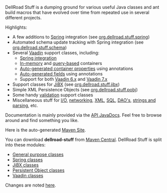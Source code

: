 DellRoad Stuff is a dumping ground for various useful Java classes and ant build macros that have evolved over time from repeated use in several different projects.

Highlights:
  * A few additions to [Spring](http://www.springframework.org/) integration (see [org.dellroad.stuff.spring](http://archiecobbs.github.io/dellroad-stuff/site/apidocs/index.html?org/dellroad/stuff/spring/package-summary.html))
  * Automated schema update tracking with Spring integration (see [org.dellroad.stuff.schema](http://archiecobbs.github.io/dellroad-stuff/site/apidocs/index.html?org/dellroad/stuff/schema/package-summary.html))
  * Several [Vaadin](http://vaadin.com) support classes, including:
    * [Spring integration](http://archiecobbs.github.io/dellroad-stuff/site/apidocs/index.html?org/dellroad/stuff/vaadin7/SpringVaadinServlet.html)
    * [In-memory](http://archiecobbs.github.io/dellroad-stuff/site/apidocs/index.html?org/dellroad/stuff/vaadin7/AbstractSimpleContainer.html) and [query-based](http://archiecobbs.github.io/dellroad-stuff/site/apidocs/index.html?org/dellroad/stuff/vaadin7/AbstractQueryContainer.html) containers
    * [Auto-generated container properties](http://archiecobbs.github.io/dellroad-stuff/site/apidocs/index.html?org/dellroad/stuff/vaadin7/ProvidesProperty.html) using annotations
    * [Auto-generated fields](http://archiecobbs.github.io/dellroad-stuff/site/apidocs/index.html?org/dellroad/stuff/vaadin7/FieldBuilder.html) using annotations
    * Support for both [Vaadin 6.x](http://archiecobbs.github.io/dellroad-stuff/site/apidocs/index.html?org/dellroad/stuff/vaadin/package-summary.html) and [Vaadin 7.x](http://archiecobbs.github.io/dellroad-stuff/site/apidocs/index.html?org/dellroad/stuff/vaadin7/package-summary.html)
  * Support classes for [JiBX](http://jibx.sourceforge.net/) (see [org.dellroad.stuff.jibx](http://archiecobbs.github.io/dellroad-stuff/site/apidocs/index.html?org/dellroad/stuff/jibx/package-summary.html))
  * Simple XML Persistence Objects (see [org.dellroad.stuff.pobj](http://archiecobbs.github.io/dellroad-stuff/site/apidocs/index.html?org/dellroad/stuff/pobj/package-summary.html))
  * Some handy [validation](http://archiecobbs.github.io/dellroad-stuff/site/apidocs/index.html?org/dellroad/stuff/validation/package-summary.html) support classes
  * Miscellaneous stuff for [I/O](http://archiecobbs.github.io/dellroad-stuff/site/apidocs/index.html?org/dellroad/stuff/io/package-summary.html), [networking](http://archiecobbs.github.io/dellroad-stuff/site/apidocs/index.html?org/dellroad/stuff/net/package-summary.html), [XML](http://archiecobbs.github.io/dellroad-stuff/site/apidocs/index.html?org/dellroad/stuff/xml/package-summary.html), [SQL](http://archiecobbs.github.io/dellroad-stuff/site/apidocs/index.html?org/dellroad/stuff/sql/package-summary.html), [DAO's](http://archiecobbs.github.io/dellroad-stuff/site/apidocs/index.html?org/dellroad/stuff/dao/package-summary.html), [strings and parsing](http://archiecobbs.github.io/dellroad-stuff/site/apidocs/index.html?org/dellroad/stuff/string/package-summary.html), etc.

Documentation is mainly provided via the [API JavaDocs](http://archiecobbs.github.io/dellroad-stuff/site/apidocs/index.html). Feel free to browse around and find something you like.

Here is the auto-generated [Maven Site](http://archiecobbs.github.io/dellroad-stuff/site/index.html).

You can download **dellroad-stuff** from [Maven Central](http://search.maven.org/#search|ga|1|g%3Aorg.dellroad%20AND%20a%3Adellroad-stuff*). DellRoad Stuff is split into these modules:

* [General purpose classes](http://archiecobbs.github.io/dellroad-stuff/site/apidocs/index.html)
* [Spring classes](http://archiecobbs.github.io/dellroad-stuff/site/apidocs/index.html?org/dellroad/stuff/spring/package-summary.html)
* [JiBX classes](http://archiecobbs.github.io/dellroad-stuff/site/apidocs/index.html?org/dellroad/stuff/jibx/package-summary.html)
* [Persistent Object classes](http://archiecobbs.github.io/dellroad-stuff/site/apidocs/index.html?org/dellroad/stuff/pobj/package-summary.html)
* [Vaadin classes](http://archiecobbs.github.io/dellroad-stuff/site/apidocs/index.html?org/dellroad/stuff/vaadin7/package-summary.html)

Changes are noted [here](https://github.com/archiecobbs/dellroad-stuff/blob/master/CHANGES.txt).
